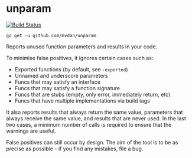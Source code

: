 # unparam

[![Build Status](https://travis-ci.org/mvdan/unparam.svg?branch=master)](https://travis-ci.org/mvdan/unparam)

	go get -u github.com/mvdan/unparam

Reports unused function parameters and results in your code.

To minimise false positives, it ignores certain cases such as:

* Exported functions (by default, see `-exported`)
* Unnamed and underscore parameters
* Funcs that may satisfy an interface
* Funcs that may satisfy a function signature
* Funcs that are stubs (empty, only error, immediately return, etc)
* Funcs that have multiple implementations via build tags

It also reports results that always return the same value, parameters
that always receive the same value, and results that are never used. In
the last two cases, a minimum number of calls is required to ensure that
the warnings are useful.

False positives can still occur by design. The aim of the tool is to be
as precise as possible - if you find any mistakes, file a bug.
